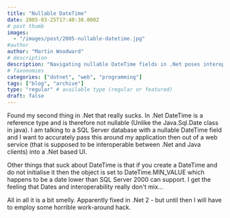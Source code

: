 ```yaml
---
title: "Nullable DateTime"
date: 2005-03-25T17:40:38.000Z
# post thumb
images:
  - "/images/post/2005-nullable-datetime.jpg"
#author
author: "Martin Woodward"
# description
description: "Navigating nullable DateTime fields in .Net poses interoperability challenges, forcing hacks due to its non-nullable nature and early."
# Taxonomies
categories: ["dotnet", "web", "programming"]
tags: ["blog", "archive"]
type: "regular" # available type (regular or featured)
draft: false
---
```


Found my second thing in .Net that really sucks. In .Net DateTime is a reference type and is therefore not nullable (Unlike the Java.Sql.Date class in java). I am talking to a SQL Server database with a nullable DateTime field and I want to accurately pass this around my application then out of a web service (that is supposed to be interoperable between .Net and Java clients) into a .Net based UI.

Other things that suck about DateTime is that if you create a DateTime and do not initialise it then the object is set to DateTime.MIN_VALUE which happens to be a date lower than SQL Server 2000 can support. I get the feeling that Dates and interoperability really don't mix...

All in all it is a bit smelly. Apparently fixed in .Net 2 - but until then I will have to employ some horrible work-around hack.

